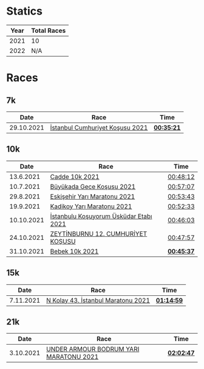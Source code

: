 # Statics

| Year         | Total Races     | 
|--------------|-----------|
| 2021 |  10 | 
| 2022 |  N/A | 



# Races

## 7k

| Date         | Race     | Time |
|--------------|-----------|------------|
| 29.10.2021 | [İstanbul Cumhuriyet Koşusu 2021](https://istanbulcumhuriyetkosusu.com.tr)   | [**00:35:21**](https://www.racetecresults.com/Search.aspx?CId=19782&RId=53&S=kumbasar)      |


## 10k

| Date         | Race     | Time |
|--------------|-----------|------------|
| 13.6.2021| [Cadde 10k 2021](https://www.cadde10k.com)   | [00:48:12](https://results.sporthive.com/events/6809733337178650880/races/478364/bib/1705)      |
| 10.7.2021| [Büyükada Gece Koşusu 2021](https://buyukadakosusu.com)   | [00:57:07](https://merbespor.com/results/G-Live/g-live.html?f=../buyukada2021/Buyukada_Gece_Kosusu.clax)      |
| 29.8.2021| [Eskişehir Yarı Maratonu 2021](https://www.eskisehiryarimaratonu.com)   | [00:53:43](https://www.racetecresults.com/myresults.aspx?CId=19782&RId=47&EId=1&AId=26310)      |
| 19.9.2021| [Kadikoy Yarı Maratonu 2021](https://www.kadikoyyarimaratonu.com)   | [00:52:33](https://www.racetecresults.com/myresults.aspx?CId=19782&RId=49&EId=1&AId=30538)      |
| 10.10.2021| [İstanbulu Koşuyorum Üsküdar Etabı 2021](https://www.istanbulukosuyorum.istanbul)   | [00:46:03](https://event.spor.istanbul/eventresults.aspx)      |
| 24.10.2021| [ZEYTİNBURNU 12. CUMHURİYET KOŞUSU](http://zeytinburnucumhuriyetkosusu.com)   | [00:47:57](http://racetiming.com.tr/wp-content/uploads/2021/10/zeytingenel.pdf)      |
| 31.10.2021| [Bebek 10k 2021](https://www.bebek10k.com)   | [**00:45:37**](http://results.splittime.nl/results/ShowEvent.aspx?EventID=426)      |


## 15k

| Date         | Race     | Time |
|--------------|-----------|------------|
| 7.11.2021 | [N Kolay 43. İstanbul Maratonu 2021](https://maraton.istanbul)   | [**01:14:59**](https://event.spor.istanbul/eventresults.aspx)      |


## 21k

| Date         | Race     | Time |
|--------------|-----------|------------|
| 3.10.2021 | [UNDER ARMOUR BODRUM YARI MARATONU 2021](https://www.bodrumyarimaratonu.com)   | [**02:02:47**](http://results.splittime.nl/results/ShowEvent.aspx?EventID=410)      |

